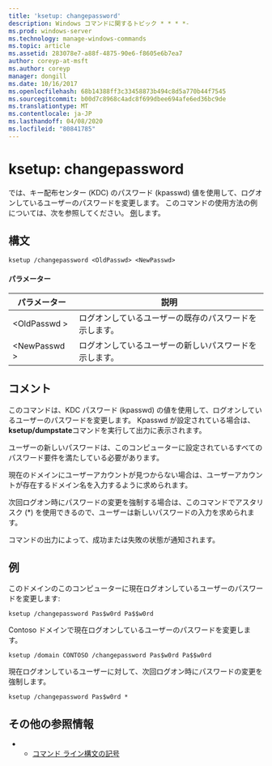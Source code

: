 ```yaml
---
title: 'ksetup: changepassword'
description: Windows コマンドに関するトピック * * * *-
ms.prod: windows-server
ms.technology: manage-windows-commands
ms.topic: article
ms.assetid: 283078e7-a88f-4875-90e6-f8605e6b7ea7
author: coreyp-at-msft
ms.author: coreyp
manager: dongill
ms.date: 10/16/2017
ms.openlocfilehash: 68b14388ff3c33458873b494c8d5a770b44f7545
ms.sourcegitcommit: b00d7c8968c4adc8f699dbee694afe6ed36bc9de
ms.translationtype: MT
ms.contentlocale: ja-JP
ms.lasthandoff: 04/08/2020
ms.locfileid: "80841785"
---
```

# <a name="ksetupchangepassword"></a>ksetup: changepassword



では、キー配布センター (KDC) のパスワード (kpasswd) 値を使用して、ログオンしているユーザーのパスワードを変更します。 このコマンドの使用方法の例については、次を参照してください。 [例](#BKMK_Examples)します。

## <a name="syntax"></a>構文

```
ksetup /changepassword <OldPasswd> <NewPasswd>
```

#### <a name="parameters"></a>パラメーター

|パラメーター|説明|
|---------|-----------|
|\<OldPasswd >|ログオンしているユーザーの既存のパスワードを示します。|
|\<NewPasswd >|ログオンしているユーザーの新しいパスワードを示します。|

## <a name="remarks"></a>コメント

このコマンドは、KDC パスワード (kpasswd) の値を使用して、ログオンしているユーザーのパスワードを変更します。 Kpasswd が設定されている場合は、 **ksetup/dumpstate**コマンドを実行して出力に表示されます。

ユーザーの新しいパスワードは、このコンピューターに設定されているすべてのパスワード要件を満たしている必要があります。

現在のドメインにユーザーアカウントが見つからない場合は、ユーザーアカウントが存在するドメイン名を入力するように求められます。

次回ログオン時にパスワードの変更を強制する場合は、このコマンドでアスタリスク (*) を使用できるので、ユーザーは新しいパスワードの入力を求められます。

コマンドの出力によって、成功または失敗の状態が通知されます。

## <a name="examples"></a><a name=BKMK_Examples></a>例

このドメインのこのコンピューターに現在ログオンしているユーザーのパスワードを変更します:
```
ksetup /changepassword Pas$w0rd Pa$$w0rd
```
Contoso ドメインで現在ログオンしているユーザーのパスワードを変更します。
```
ksetup /domain CONTOSO /changepassword Pas$w0rd Pa$$w0rd
```
現在ログオンしているユーザーに対して、次回ログオン時にパスワードの変更を強制します。
```
ksetup /changepassword Pas$w0rd *
```

## <a name="additional-references"></a>その他の参照情報

-   - [コマンド ライン構文の記号](command-line-syntax-key.md)